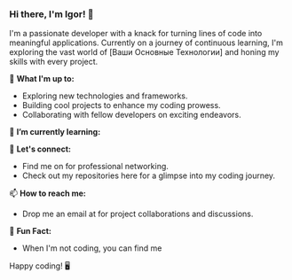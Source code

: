 ### Hi there, I'm Igor! 👋

I'm a passionate developer with a knack for turning lines of code into meaningful applications. Currently on a journey of continuous learning, I'm exploring the vast world of [Ваши Основные Технологии] and honing my skills with every project.

🚀 **What I'm up to:**
- Exploring new technologies and frameworks.
- Building cool projects to enhance my coding prowess.
- Collaborating with fellow developers on exciting endeavors.

🌱 **I’m currently learning:**


💬 **Let's connect:**
- Find me on  for professional networking.
- Check out my repositories here for a glimpse into my coding journey.

📫 **How to reach me:**
- Drop me an email at  for project collaborations and discussions.

🌟 **Fun Fact:**
- When I'm not coding, you can find me 

Happy coding! 🖥️
